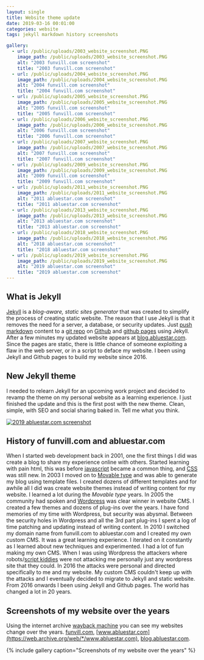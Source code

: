 ```yaml
---
layout: single
title: Website theme update
date: 2019-03-16 00:01:00
categories: website
tags: jekyll markdown history screenshots

gallery:
  - url: /public/uploads/2003_website_screenshot.PNG
    image_path: /public/uploads/2003_website_screenshot.PNG
    alt: "2003 funvill.com screenshot"
    title: "2003 funvill.com screenshot"
  - url: /public/uploads/2004_website_screenshot.PNG
    image_path: /public/uploads/2004_website_screenshot.PNG
    alt: "2004 funvill.com screenshot"
    title: "2004 funvill.com screenshot"
  - url: /public/uploads/2005_website_screenshot.PNG
    image_path: /public/uploads/2005_website_screenshot.PNG
    alt: "2005 funvill.com screenshot"
    title: "2005 funvill.com screenshot"
  - url: /public/uploads/2006_website_screenshot.PNG
    image_path: /public/uploads/2006_website_screenshot.PNG
    alt: "2006 funvill.com screenshot"
    title: "2006 funvill.com screenshot"
  - url: /public/uploads/2007_website_screenshot.PNG
    image_path: /public/uploads/2007_website_screenshot.PNG
    alt: "2007 funvill.com screenshot"
    title: "2007 funvill.com screenshot"
  - url: /public/uploads/2009_website_screenshot.PNG
    image_path: /public/uploads/2009_website_screenshot.PNG
    alt: "2009 funvill.com screenshot"
    title: "2009 funvill.com screenshot"
  - url: /public/uploads/2011_website_screenshot.PNG
    image_path: /public/uploads/2011_website_screenshot.PNG
    alt: "2011 abluestar.com screenshot"
    title: "2011 abluestar.com screenshot"
  - url: /public/uploads/2013_website_screenshot.PNG
    image_path: /public/uploads/2013_website_screenshot.PNG
    alt: "2013 abluestar.com screenshot"
    title: "2013 abluestar.com screenshot"
  - url: /public/uploads/2018_website_screenshot.PNG
    image_path: /public/uploads/2018_website_screenshot.PNG
    alt: "2018 abluestar.com screenshot"
    title: "2018 abluestar.com screenshot"
  - url: /public/uploads/2019_website_screenshot.PNG
    image_path: /public/uploads/2019_website_screenshot.PNG
    alt: "2019 abluestar.com screenshot"
    title: "2019 abluestar.com screenshot"
---
```


## What is Jekyll

[Jekyll](https://jekyllrb.com/) is a *blog-aware, static sites generator* that was created to simplify the process of creating static website. The reason that I use Jekyll is that it removes the need for a server, a database, or security updates. Just [push](https://git-scm.com/docs/git-push) [markdown](https://en.wikipedia.org/wiki/Markdown) content to a [git repo](https://github.com/funvill/funvill.github.io) on [Github](https://github.com/) and [github pages](https://pages.github.com/) using Jekyll. After a few minutes my updated website appears at [blog.abluestar.com](http://blog.abluestar.com/). Since the pages are static, there is little chance of someone exploiting a flaw in the web server, or in a script to deface my website. I been using Jekyll and Github pages to build my website since 2016.

## New Jekyll theme

I needed to relearn Jekyll for an upcoming work project and decided to revamp the theme on my personal website as a learning experience. I just finished the update and this is the first post with the new theme. Clean, simple, with SEO and social sharing baked in. Tell me what you think. 

[![2019 abluestar.com screenshot](/public/uploads/2019_website_screenshot.PNG)](/public/uploads/2019_website_screenshot.PNG)

## History of funvill.com and abluestar.com

When I started web development back in 2001, one the first things I did was create a blog to share my experience online with others. Started learning with pain html, this was before [javascript](https://www.javascript.com/) became a common thing, and [CSS](https://developer.mozilla.org/en-US/docs/Web/CSS) was still new. In 2003 I moved on to [Movable type](https://www.movabletype.org/) and was able to generate my blog using template files. I created dozens of different templates and for awhile all I did was create website themes instead of writing content for my website. I learned a lot during the *Movable type* years. In 2005 the community had spoken and [Wordpress](https://wordpress.com/) was clear winner in website CMS. I created a few themes and dozens of plug-ins over the years. I have fond memories of my time with Wordpress, but security was abysmal. Between the security holes in Wordpress and all the 3rd part plug-ins I spent a log of time patching and updating instead of writing content. In 2010 I switched my domain name from funvill.com to abluestar.com and I created my own custom CMS. It was a great learning experience. I iterated on it constantly as I learned about new techniques and experimented. I had a lot of fun making my own CMS. When I was using Wordpress the attackers where robots/[script kiddies](https://en.wikipedia.org/wiki/Script_kiddie) were not attacking me personally just any wordpress site that they could. In 2016 the attacks were personal and directed specifically to me and my website. My custom CMS couldn't keep up with the attacks and I eventually decided to migrate to Jekyll and static website. From 2016 onwards I been using Jekyll and Github pages. The world has changed a lot in 20 years.

## Screenshots of my website over the years

Using the internet archive [wayback machine](https://web.archive.org/) you can see my websites change over the years. [funvill.com](https://web.archive.org/web/*/http://www.funvill.com), [www.abluestar.com](https://web.archive.org/web/*/www.abluestar.com), [blog.abluestar.com](https://web.archive.org/web/*/blog.abluestar.com).

{% include gallery caption="Screenshots of my website over the years" %}
